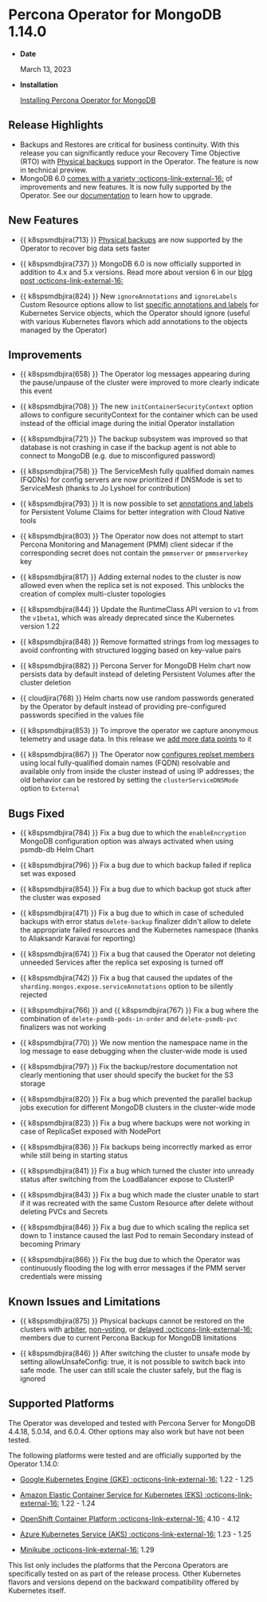 # Percona Operator for MongoDB 1.14.0

* **Date**

    March 13, 2023

* **Installation**

    [Installing Percona Operator for MongoDB](../quickstart.md)

## Release Highlights

* Backups and Restores are critical for business continuity. With this release you can significantly reduce your Recovery Time Objective (RTO) with [Physical backups](../backups.md#backup-types) support in the Operator. The feature is now in technical preview.
* MongoDB 6.0 [comes with a variety :octicons-link-external-16:](https://www.percona.com/blog/mongodb-6-0-should-you-upgrade-now/) of improvements and new features. It is now fully supported by the Operator. See our [documentation](../update-major.md#) to learn how to upgrade.

## New Features

* {{ k8spsmdbjira(713) }} [Physical backups](../backups.md#physical) are now supported by the Operator to recover big data sets faster

* {{ k8spsmdbjira(737) }} MongoDB 6.0 is now officially supported in addition to 4.x and 5.x versions. Read more about version 6 in our [blog post :octicons-link-external-16:](https://www.percona.com/blog/mongodb-6-0-should-you-upgrade-now/)

* {{ k8spsmdbjira(824) }} New `ignoreAnnotations` and `ignoreLabels` Custom Resource options allow to list [specific annotations and labels](../annotations.md) for Kubernetes Service objects, which the Operator should ignore (useful with various Kubernetes flavors which add annotations to the objects managed by the Operator)

## Improvements

* {{ k8spsmdbjira(658) }} The Operator log messages appearing during the pause/unpause of the cluster were improved to more clearly indicate this event

* {{ k8spsmdbjira(708) }} The new `initContainerSecurityContext` option allows to configure securityContext for the container which can be used instead of the official image during the initial Operator installation

* {{ k8spsmdbjira(721) }} The backup subsystem was improved so that database is not crashing in case if the backup agent is not able to connect to MongoDB (e.g. due to misconfigured password)

* {{ k8spsmdbjira(758) }} The ServiceMesh fully qualified domain names (FQDNs) for config servers are now prioritized if DNSMode is set to ServiceMesh (thanks to Jo Lyshoel for contribution)

* {{ k8spsmdbjira(793) }} It is now possible to set [annotations and labels](../annotations.md) for Persistent Volume Claims for better integration with Cloud Native tools

* {{ k8spsmdbjira(803) }} The Operator now does not attempt to start Percona Monitoring and Management (PMM) client sidecar if the corresponding secret does not contain the `pmmserver` or `pmmserverkey` key

* {{ k8spsmdbjira(817) }} Adding external nodes to the cluster is now allowed even when the replica set is not exposed. This unblocks the creation of complex multi-cluster topologies

* {{ k8spsmdbjira(844) }} Update the RuntimeClass API version to `v1` from the `v1beta1`, which was already deprecated since the Kubernetes  version 1.22

* {{ k8spsmdbjira(848) }} Remove formatted strings from log messages to avoid confronting with structured logging based on key-value pairs

* {{ k8spsmdbjira(882) }} Percona Server for MongoDB Helm chart now persists data by default instead of deleting Persistent Volumes after the cluster deletion

* {{ cloudjira(768) }} Helm charts now use random passwords generated by the Operator by default instead of providing pre-configured passwords specified in the values file

* {{ k8spsmdbjira(853) }} To improve the operator we capture  anonymous telemetry and usage data. In this release we [add more data points](../telemetry.md) to it

* {{ k8spsmdbjira(867) }} The Operator now [configures replset members](../expose.md#controlling-hostnames-in-replset-configuration) using local fully-qualified domain names (FQDN) resolvable and available only from inside the cluster instead of using IP addresses; the old behavior can be restored by setting the `clusterServiceDNSMode` option to `External`

## Bugs Fixed

* {{ k8spsmdbjira(784) }} Fix a bug due to which the `enableEncryption` MongoDB configuration option was always activated when using psmdb-db Helm Chart

* {{ k8spsmdbjira(796) }} Fix a bug due to which backup failed if replica set was exposed

* {{ k8spsmdbjira(854) }} Fix a bug due to which backup got stuck after the cluster was exposed

* {{ k8spsmdbjira(471) }} Fix a bug due to which in case of scheduled backups with error status `delete-backup` finalizer didn't allow to delete the appropriate failed resources and the Kubernetes namespace (thanks to Aliaksandr Karavai for reporting)

* {{ k8spsmdbjira(674) }} Fix a bug that caused the Operator not deleting unneeded Services after the replica set exposing is turned off

* {{ k8spsmdbjira(742) }} Fix a bug that caused the updates of the `sharding.mongos.expose.serviceAnnotations` option to be silently rejected

* {{ k8spsmdbjira(766) }} and {{ k8spsmdbjira(767) }}  Fix a bug where the combination of `delete-psmdb-pods-in-order` and `delete-psmdb-pvc` finalizers was not working

* {{ k8spsmdbjira(770) }} We now mention the namespace name in the log message to ease debugging when the cluster-wide mode is used

* {{ k8spsmdbjira(797) }} Fix the backup/restore documentation not clearly mentioning that user should specify the bucket for the S3 storage

* {{ k8spsmdbjira(820) }} Fix a bug which prevented the parallel backup jobs execution for different MongoDB clusters in the cluster-wide mode
 
* {{ k8spsmdbjira(823) }} Fix a bug where backups were not working in case of ReplicaSet exposed with NodePort
 
* {{ k8spsmdbjira(836) }} Fix backups being incorrectly marked as error while still being in starting status
 
* {{ k8spsmdbjira(841) }} Fix a bug which turned the cluster into unready status after switching from the LoadBalancer expose to ClusterIP
 
* {{ k8spsmdbjira(843) }} Fix a bug which made the cluster unable to start if it was recreated with the same Custom Resource after delete without deleting PVCs and Secrets

* {{ k8spsmdbjira(846) }} Fix a bug due to which scaling the replica set down to 1 instance caused the last Pod to remain Secondary instead of becoming Primary
 
* {{ k8spsmdbjira(866) }} Fix the bug due to which the Operator was continuously flooding the log with error messages if the PMM server credentials were missing

## Known Issues and Limitations

* {{ k8spsmdbjira(875) }} Physical backups cannot be restored on the clusters with [arbiter](../arbiter.md#adding-arbiter-nodes), [non-voting](../arbiter.md#adding-non-voting-nodes), or [delayed :octicons-link-external-16:](https://www.mongodb.com/docs/v6.0/core/replica-set-delayed-member/) members due to current Percona Backup for MongoDB limitations

* {{ k8spsmdbjira(846) }} After switching the cluster to unsafe mode by setting allowUnsafeConfig: true, it is not possible to switch back into safe mode. The user can still scale the cluster safely, but the flag is ignored

## Supported Platforms

The Operator was developed and tested with Percona Server for MongoDB 4.4.18, 5.0.14, and 6.0.4. Other options may also work but have not been tested.

The following platforms were tested and are officially supported by the Operator 1.14.0:

* [Google Kubernetes Engine (GKE) :octicons-link-external-16:](https://cloud.google.com/kubernetes-engine) 1.22 - 1.25

* [Amazon Elastic Container Service for Kubernetes (EKS) :octicons-link-external-16:](https://aws.amazon.com) 1.22 - 1.24

* [OpenShift Container Platform :octicons-link-external-16:](https://www.redhat.com/en/technologies/cloud-computing/openshift) 4.10 - 4.12

* [Azure Kubernetes Service (AKS) :octicons-link-external-16:](https://azure.microsoft.com/en-us/services/kubernetes-service/) 1.23 - 1.25

* [Minikube :octicons-link-external-16:](https://github.com/kubernetes/minikube) 1.29

This list only includes the platforms that the Percona Operators are specifically tested on as part of the release process. Other Kubernetes flavors and versions depend on the backward compatibility offered by Kubernetes itself.

